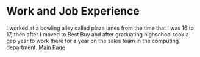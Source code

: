 # Work and Job Experience
I worked at a bowling alley called plaza lanes from the time that I was 16 to 17, then after I moved to Best Buy and after graduating highschool took a gap year to work there for a year on the sales team in the computing department.
[Main Page](https://github.com/JesseMorrison12/IT-1000-Midterm/blob/main/README.md)
